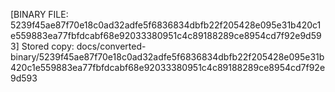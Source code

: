 [BINARY FILE: 5239f45ae87f70e18c0ad32adfe5f6836834dbfb22f205428e095e31b420c1e559883ea77fbfdcabf68e92033380951c4c89188289ce8954cd7f92e9d593]
Stored copy: docs/converted-binary/5239f45ae87f70e18c0ad32adfe5f6836834dbfb22f205428e095e31b420c1e559883ea77fbfdcabf68e92033380951c4c89188289ce8954cd7f92e9d593
